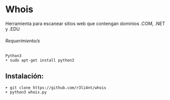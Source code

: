 # Whois
Herramienta para escanear sitios web que contengan dominios .COM, .NET y .EDU

###### Requerimiento/s
```
Python3
• sudo apt-get install python3
```

## Instalación:
```
➤ git clone https://github.com/r3li4nt/whois
➤ python3 whois.py
```

